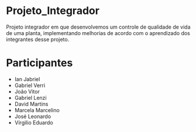 # Projeto_Integrador

Projeto integrador em que desenvolvemos um controle de qualidade de vida de uma planta, implementando melhorias de acordo com o aprendizado dos integrantes desse projeto. 

# Participantes
- Ian Jabriel
- Gabriel Verri
- João Vitor
- Gabriel Lenzi
- David Martins 
- Marcela Marcelino
- José Leonardo
- Vírgilio Eduardo
